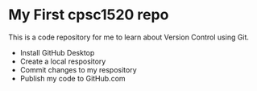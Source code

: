 # My First cpsc1520 repo
This is a code repository for me to learn about Version Control using Git.

- Install GitHub Desktop
- Create a local respository
- Commit changes to my respository
- Publish my code to GitHub.com
